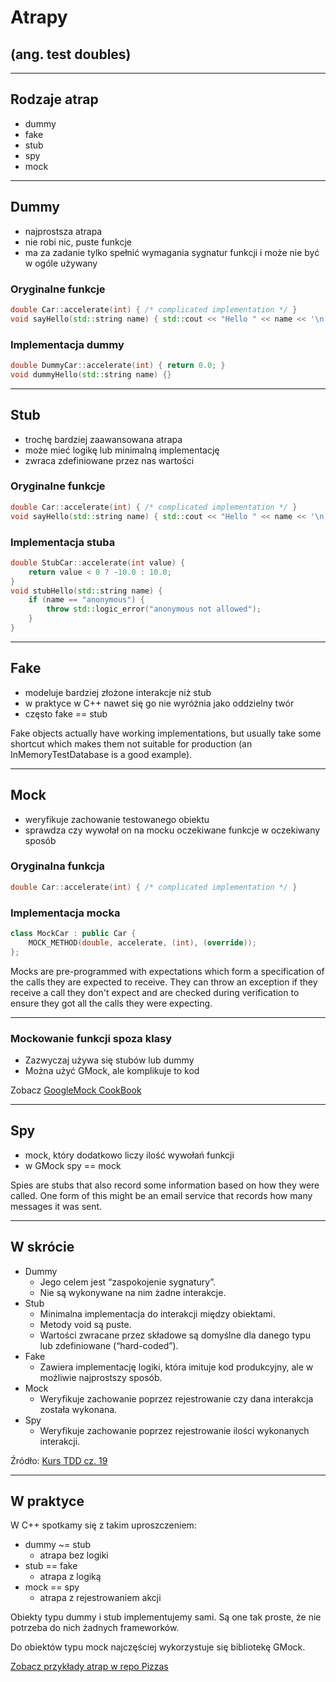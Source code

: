 <!-- .slide: data-background="#111111" -->

# Atrapy

## (ang. test doubles)

___

## Rodzaje atrap

* dummy
* fake
* stub
* spy
* mock

___

## Dummy

* <!-- .element: class="fragment fade-in" --> najprostsza atrapa
* <!-- .element: class="fragment fade-in" --> nie robi nic, puste funkcje
* <!-- .element: class="fragment fade-in" --> ma za zadanie tylko spełnić wymagania sygnatur funkcji i może nie być w ogóle używany

### Oryginalne funkcje
<!-- .element: class="fragment fade-in" -->

```cpp
double Car::accelerate(int) { /* complicated implementation */ }
void sayHello(std::string name) { std::cout << "Hello " << name << '\n'; }
```
<!-- .element: class="fragment fade-in" -->

### Implementacja dummy
<!-- .element: class="fragment fade-in" -->

```cpp
double DummyCar::accelerate(int) { return 0.0; }
void dummyHello(std::string name) {}
```
<!-- .element: class="fragment fade-in" -->

___
<!-- .slide: style="font-size: 0.9em" -->

## Stub

* <!-- .element: class="fragment fade-in" --> trochę bardziej zaawansowana atrapa
* <!-- .element: class="fragment fade-in" --> może mieć logikę lub minimalną implementację
* <!-- .element: class="fragment fade-in" --> zwraca zdefiniowane przez nas wartości

### Oryginalne funkcje
<!-- .element: class="fragment fade-in" -->

```cpp
double Car::accelerate(int) { /* complicated implementation */ }
void sayHello(std::string name) { std::cout << "Hello " << name << '\n'; }
```
<!-- .element: class="fragment fade-in" -->

### Implementacja stuba
<!-- .element: class="fragment fade-in" -->

```cpp
double StubCar::accelerate(int value) {
    return value < 0 ? -10.0 : 10.0;
}
void stubHello(std::string name) {
    if (name == "anonymous") {
        throw std::logic_error("anonymous not allowed");
    }
}
```
<!-- .element: class="fragment fade-in" -->

___

## Fake

* <!-- .element: class="fragment fade-in" --> modeluje bardziej złożone interakcje niż stub
* <!-- .element: class="fragment fade-in" --> w praktyce w C++ nawet się go nie wyróżnia jako oddzielny twór
* <!-- .element: class="fragment fade-in" --> często fake == stub

Fake objects actually have working implementations, but usually take some shortcut which makes them not suitable for production (an InMemoryTestDatabase is a good example).
<!-- .element: class="fragment fade-in" -->

___

## Mock

* <!-- .element: class="fragment fade-in" --> weryfikuje zachowanie testowanego obiektu
* <!-- .element: class="fragment fade-in" --> sprawdza czy wywołał on na mocku oczekiwane funkcje w oczekiwany sposób

### Oryginalna funkcja
<!-- .element: class="fragment fade-in" -->

```cpp
double Car::accelerate(int) { /* complicated implementation */ }
```
<!-- .element: class="fragment fade-in" -->

### Implementacja mocka
<!-- .element: class="fragment fade-in" -->

```cpp
class MockCar : public Car {
    MOCK_METHOD(double, accelerate, (int), (override));
};
```
<!-- .element: class="fragment fade-in" -->

Mocks are pre-programmed with expectations which form a specification of the calls they are expected to receive. They can throw an exception if they receive a call they don't expect and are checked during verification to ensure they got all the calls they were expecting.
<!-- .element: class="fragment fade-in" -->

___

### Mockowanie funkcji spoza klasy

* <!-- .element: class="fragment fade-in" --> Zazwyczaj używa się stubów lub dummy
* <!-- .element: class="fragment fade-in" --> Można użyć GMock, ale komplikuje to kod

Zobacz [GoogleMock CookBook](https://github.com/google/googletest/blob/master/googlemock/docs/cook_book.md#mocking-free-functions)
<!-- .element: class="fragment fade-in" -->

___

## Spy

* <!-- .element: class="fragment fade-in" --> mock, który dodatkowo liczy ilość wywołań funkcji
* <!-- .element: class="fragment fade-in" --> w GMock spy == mock

Spies are stubs that also record some information based on how they were called. One form of this might be an email service that records how many messages it was sent.
<!-- .element: class="fragment fade-in" -->

___

## W skrócie

* <!-- .element: class="fragment fade-in" --> Dummy
  * Jego celem jest “zaspokojenie sygnatury”.
  * Nie są wykonywane na nim żadne interakcje.
* <!-- .element: class="fragment fade-in" --> Stub
  * Minimalna implementacja do interakcji między obiektami.
  * Metody void są puste.
  * Wartości zwracane przez składowe są domyślne dla danego typu lub zdefiniowane (“hard-coded”).
* <!-- .element: class="fragment fade-in" --> Fake
  * Zawiera implementację logiki, która imituje kod produkcyjny, ale w możliwie najprostszy sposób.
* <!-- .element: class="fragment fade-in" --> Mock
  * Weryfikuje zachowanie poprzez rejestrowanie czy dana interakcja została wykonana.
* <!-- .element: class="fragment fade-in" --> Spy
  * Weryfikuje zachowanie poprzez rejestrowanie ilości wykonanych interakcji.

Źródło: [Kurs TDD cz. 19](https://dariuszwozniak.net/posts/kurs-tdd-19-mock-stub-fake-spy-dummy)
<!-- .element: class="fragment fade-in" -->

___

## W praktyce

W C++ spotkamy się z takim uproszczeniem:
<!-- .element: class="fragment fade-in" -->

* <!-- .element: class="fragment fade-in" --> dummy ~= stub
  * atrapa bez logiki
* <!-- .element: class="fragment fade-in" --> stub == fake
  * atrapa z logiką
* <!-- .element: class="fragment fade-in" --> mock == spy
  * atrapa z rejestrowaniem akcji

Obiekty typu dummy i stub implementujemy sami. Są one tak proste, że nie potrzeba do nich żadnych frameworków.
<!-- .element: class="fragment fade-in" -->

Do obiektów typu mock najczęściej wykorzystuje się bibliotekę GMock.
<!-- .element: class="fragment fade-in" -->

[Zobacz przykłady atrap w repo Pizzas](https://github.com/coders-school/pizzas/blob/master/test/mocks/PizzaMock.hpp)
<!-- .element: class="fragment fade-in" -->
